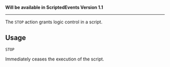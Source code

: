 **Will be available in ScriptedEvents Version 1.1**
***
The `STOP` action grants logic control in a script.

## Usage
```
STOP
```
Immediately ceases the execution of the script.